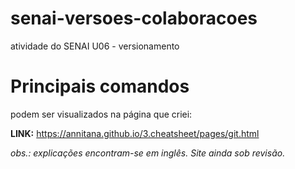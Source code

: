 # senai-versoes-colaboracoes
atividade do SENAI U06 - versionamento



Principais comandos
===

podem ser visualizados na página que criei:

**LINK:**
https://annitana.github.io/3.cheatsheet/pages/git.html

*obs.: explicações encontram-se em inglês. Site ainda sob revisão.*
